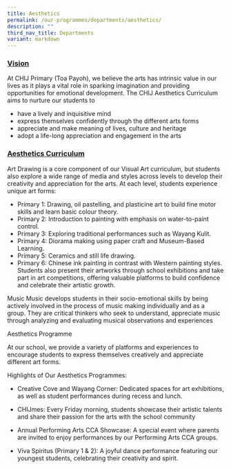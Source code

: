 ```yaml
---
title: Aesthetics
permalink: /our-programmes/departments/aesthetics/
description: ""
third_nav_title: Departments
variant: markdown
---
```

### **<u>Vision</u>**

At CHIJ Primary (Toa Payoh), we believe the arts has intrinsic value in our lives as it plays a vital role in sparking imagination and providing opportunities for emotional development. 
The CHIJ Aesthetics Curriculum aims to nurture our students to
*   have a lively and inquisitive mind 
*   express themselves confidently through the different arts forms
*   appreciate and make meaning of lives, culture and heritage
*   adopt a life-long appreciation and engagement in the arts

### **<u>Aesthetics Curriculum</u>**
Art
Drawing is a core component of our Visual Art curriculum, but students also explore a wide range of media and styles across levels to develop their creativity and appreciation for the arts.
At each level, students experience unique art forms:
*	Primary 1: Drawing, oil pastelling, and plasticine art to build fine motor skills and learn basic colour theory.
*	Primary 2: Introduction to painting with emphasis on water-to-paint control.
*	Primary 3: Exploring traditional performances such as Wayang Kulit.
*	Primary 4: Diorama making using paper craft and Museum-Based Learning.
*	Primary 5: Ceramics and still life drawing.
*	Primary 6: Chinese ink painting in contrast with Western painting styles.
Students also present their artworks through school exhibitions and take part in art competitions, offering valuable platforms to build confidence and celebrate their artistic growth.

Music
Music develops students in their socio-emotional skills by being actively involved in the process of music making individually and as a group. They are critical thinkers who seek to understand, appreciate music through analyzing and evaluating musical observations and experiences

Aesthetics Programme

At our school, we provide a variety of platforms and experiences to encourage students to express themselves creatively and appreciate different art forms.

Highlights of Our Aesthetics Programmes:
* Creative Cove and Wayang Corner: Dedicated spaces for art exhibitions, as well as student performances during recess and lunch.
* CHIJmes: Every Friday morning, students showcase their artistic talents and share their passion for the arts with the school community
* Annual Performing Arts CCA Showcase: A special event where parents are invited to enjoy performances by our Performing Arts CCA groups.

* Viva Spiritus (Primary 1 &amp; 2): A joyful dance performance featuring our youngest students, celebrating their creativity and spirit.